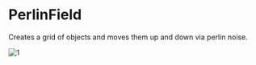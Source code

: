 # PerlinField
Creates a grid of objects and moves them up and down via perlin noise.

![1](https://i.imgur.com/q6vRQ22.gif)
